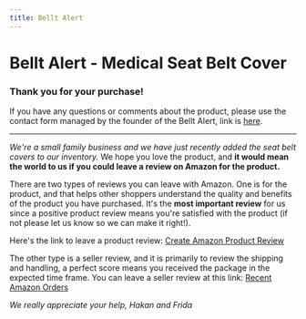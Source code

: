 ```yaml
---
title: Bellt Alert
---
```

# Bellt Alert - Medical Seat Belt Cover


### Thank you for your purchase!


If you have any questions or comments about the product, please use the contact form managed by the founder of the Bellt Alert, link is [here](https://personalisedbynat.com/pages/contact-us).

---

*We're a small family business and we have just recently added the seat belt covers to our inventory.* We hope you love the product, and **it would mean the world to us if you could leave a review on Amazon for the product.**

There are two types of reviews you can leave with Amazon. One is for the product, and that helps other shoppers understand the quality and benefits of the product you have purchased. It's the **most important review** for us since a positive product review means you're satisfied with the product (if not please let us know so we can make it right!).

Here's the link to leave a product review: [Create Amazon Product Review](https://www.amazon.com/review/create-review/listing)


The other type is a seller review, and it is primarily to review the shipping and handling, a perfect score means you received the package in the expected time frame.
You can leave a seller review at this link: [Recent Amazon Orders](https://www.amazon.com/gp/css/order-history)


*We really appreciate your help,*
*Hakan and Frida*
